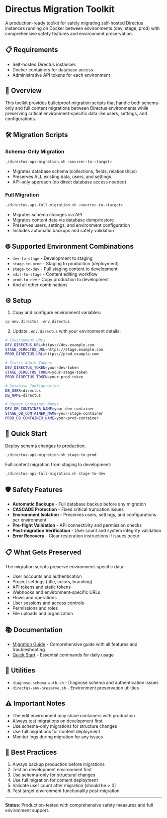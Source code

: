 # Directus Migration Toolkit

A production-ready toolkit for safely migrating self-hosted Directus instances running on Docker between environments (dev, stage, prod) with comprehensive safety features and environment preservation.

## 📋 Requirements

- Self-hosted Directus instances
- Docker containers for database access
- Administrative API tokens for each environment

## 🎯 Overview

This toolkit provides bulletproof migration scripts that handle both schema-only and full content migrations between Directus environments while preserving critical environment-specific data like users, settings, and configurations.

## 🛠️ Migration Scripts

### Schema-Only Migration
```bash
./directus-api-migration.sh <source>-to-<target>
```
- Migrates database schema (collections, fields, relationships)
- Preserves ALL existing data, users, and settings
- API-only approach (no direct database access needed)

### Full Migration
```bash
./directus-api-full-migration.sh <source>-to-<target>
```
- Migrates schema changes via API
- Migrates content data via database dump/restore
- Preserves users, settings, and environment configuration
- Includes automatic backups and safety validation

## 🌐 Supported Environment Combinations

- `dev-to-stage` - Development to staging
- `stage-to-prod` - Staging to production (deployment)
- `stage-to-dev` - Pull staging content to development
- `edit-to-stage` - Content editing workflow
- `prod-to-dev` - Copy production to development
- And all other combinations

## ⚙️ Setup

1. Copy and configure environment variables:
```bash
cp env.directus .env.directus
```

2. Update `.env.directus` with your environment details:
```bash
# Environment URLs
DEV_DIRECTUS_URL=https://dev.example.com
STAGE_DIRECTUS_URL=https://stage.example.com
PROD_DIRECTUS_URL=https://prod.example.com

# Static Admin Tokens
DEV_DIRECTUS_TOKEN=your-dev-token
STAGE_DIRECTUS_TOKEN=your-stage-token
PROD_DIRECTUS_TOKEN=your-prod-token

# Database Configuration
DB_USER=directus
DB_NAME=directus

# Docker Container Names
DEV_DB_CONTAINER_NAME=your-dev-container
STAGE_DB_CONTAINER_NAME=your-stage-container
PROD_DB_CONTAINER_NAME=your-prod-container
```

## 🚀 Quick Start

Deploy schema changes to production:
```bash
./directus-api-migration.sh stage-to-prod
```

Full content migration from staging to development:
```bash
./directus-api-full-migration.sh stage-to-dev
```

## 🛡️ Safety Features

- **Automatic Backups** - Full database backup before any migration
- **CASCADE Protection** - Fixed critical truncation issues
- **Environment Isolation** - Preserves users, settings, and configurations per environment
- **Pre-flight Validation** - API connectivity and permission checks
- **Post-migration Verification** - User count and system integrity validation
- **Error Recovery** - Clear restoration instructions if issues occur

## 📋 What Gets Preserved

The migration scripts preserve environment-specific data:
- User accounts and authentication
- Project settings (title, colors, branding)
- API tokens and static tokens
- Webhooks and environment-specific URLs
- Flows and operations
- User sessions and access controls
- Permissions and roles
- File uploads and organization

## 📚 Documentation

- [Migration Guide](MIGRATION_GUIDE.md) - Comprehensive guide with all features and troubleshooting
- [Quick Start](QUICK_START.md) - Essential commands for daily usage

## 🔧 Utilities

- `diagnose-schema-auth.sh` - Diagnose schema and authentication issues
- `directus-env-preserve.sh` - Environment preservation utilities

## ⚠️ Important Notes

- The edit environment may share containers with production
- Always test migrations on development first
- Use schema-only migrations for structure changes
- Use full migrations for content deployment
- Monitor logs during migration for any issues

## 🎯 Best Practices

1. Always backup production before migrations
2. Test on development environment first
3. Use schema-only for structural changes
4. Use full migration for content deployment
5. Validate user count after migration (should be > 0)
6. Test target environment functionality post-migration

---

**Status**: Production-tested with comprehensive safety measures and full environment support.
